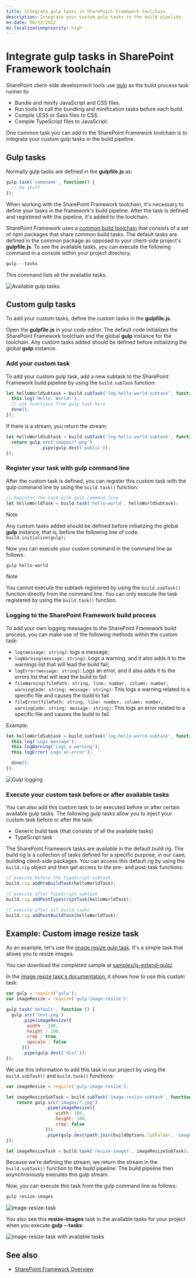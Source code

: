 ```yaml
---
title: Integrate gulp tasks in SharePoint Framework toolchain
description: Integrate your custom gulp tasks in the build pipeline.
ms.date: 06/13/2022
ms.localizationpriority: high
---
```

# Integrate gulp tasks in SharePoint Framework toolchain

SharePoint client-side development tools use [gulp](http://gulpjs.com/) as the build process task runner to:

- Bundle and minify JavaScript and CSS files.
- Run tools to call the bundling and minification tasks before each build.
- Compile LESS or Sass files to CSS.
- Compile TypeScript files to JavaScript.

One common task you can add to the SharePoint Framework toolchain is to integrate your custom gulp tasks in the build pipeline.

## Gulp tasks

Normally gulp tasks are defined in the **gulpfile.js** as:

```javascript
gulp.task('somename', function() {
  // Do stuff
});
```

When working with the SharePoint Framework toolchain, it's necessary to define your tasks in the framework's build pipeline. After the task is defined and registered with the pipeline, it's added to the toolchain.

SharePoint Framework uses a [common build toolchain](sharepoint-framework-toolchain.md#common-build-tool-packages) that consists of a set of npm packages that share common build tasks. The default tasks are defined in the common package as opposed to your client-side project's **gulpfile.js**. To see the available tasks, you can execute the following command in a console within your project directory:

```javascript
gulp --tasks
```

This command lists all the available tasks.

![Available gulp tasks](../../images/gulp-tasks-available.png)

## Custom gulp tasks

To add your custom tasks, define the custom tasks in the **gulpfile.js**.

Open the **gulpfile.js** in your code editor. The default code initializes the SharePoint Framework toolchain and the global **gulp** instance for the toolchain. Any custom tasks added should be defined before initializing the global **gulp** instance.

### Add your custom task

To add your custom gulp task, add a new subtask to the SharePoint Framework build pipeline by using the `build.subTask` function:

```javascript
let helloWorldSubtask = build.subTask('log-hello-world-subtask', function(gulp, buildOptions, done) {
  this.log('Hello, World!');
  // use functions from gulp task here
  done();
});
```

If there is a stream, you return the stream:

```javascript
let helloWorldSubtask = build.subTask('log-hello-world-subtask', function(gulp, buildOptions, done) {
  return gulp.src('images/*.png')
             .pipe(gulp.dest('public'));
});
```

### Register your task with gulp command line

After the custom task is defined, you can register this custom task with the gulp command line by using the `build.task()` function:

```javascript
// Register the task with gulp command line
let helloWorldTask = build.task('hello-world', helloWorldSubtask);
```

> [!NOTE]
> Any custom tasks added should be defined before initializing the global **gulp** instance, that is, before the following line of code: `build.initialize(gulp);`

Now you can execute your custom command in the command line as follows:

```javascript
gulp hello-world
```

> [!NOTE]
> You cannot execute the subtask registered by using the `build.subTask()` function directly from the command line. You can only execute the task registered by using the `build.task()` function.

### Logging to the SharePoint Framework build process

To add your own logging messages to the SharePoint Framework build process, you can make use of the following methods within the custom task:

- `log(message: string)`: logs a message;
- `logWarning(message: string)`: Logs a warning, and it also adds it to the warnings list that will lead the build fail;
- `logError(message: string)`: Logs an error, and it also adds it to the errors list that will lead the build to fail.
- `fileWarning(filePath: string, line: number, column: number, warningCode: string: message: string)`: This logs a warning related to a specific file and causes the build to fail
- `fileError(filePath: string, line: number, column: number, warningCode: string: message: string)`: This logs an error related to a specific file and causes the build to fail.

Example:

```javascript
let helloWorldSubtask = build.subTask('log-hello-world-subtask', function(gulp, buildOptions, done) {
  this.log('Logs message');
  this.logWarning('Logs a warning');
  this.logError('Logs an error');

  done();
});
```

![Gulp logging](../../images/gulp-custom-logging.png)

### Execute your custom task before or after available tasks

You can also add this custom task to be executed before or after certain available gulp tasks. The following gulp tasks allow you to inject your custom task before or after the task:

- Generic build task (that consists of all the available tasks)
- TypeScript task

The SharePoint Framework tasks are available in the default build rig. The build rig is a collection of tasks defined for a specific purpose, in our case, building client-side packages. You can access this default rig by using the `build.rig` object and then get access to the pre- and post-task functions:

```javascript
// execute before the TypeScript subtask
build.rig.addPreBuildTask(helloWorldTask);

// execute after TypeScript subtask
build.rig.addPostTypescriptTask(helloWorldTask);

// execute after all build tasks
build.rig.addPostBuildTask(helloWorldTask);
```

## Example: Custom image resize task

As an example, let's use the [image resize gulp task](https://www.npmjs.com/package/gulp-image-resize).  It's a simple task that allows you to resize images.

You can download the completed sample at [samples/js-extend-gulp/](https://aka.ms/spfx-extend-gulp-sample).

In the [image resize task's documentation](https://www.npmjs.com/package/gulp-image-resize#example), it shows how to use this custom task:

```javascript
var gulp = require('gulp');
var imageResize = require('gulp-image-resize');

gulp.task('default', function () {
  gulp.src('test.png')
      .pipe(imageResize({
        width : 100,
        height : 100,
        crop : true,
        upscale : false
      }))
      .pipe(gulp.dest('dist'));
});
```

We use this information to add this task in our project by using the `build.subTask()` and `build.task()` functions:

```javascript
var imageResize = require('gulp-image-resize');

let imageResizeSubTask = build.subTask('image-resize-subtask', function(gulp, buildOptions, done){
    return gulp.src('images/*.jpg')
               .pipe(imageResize({
                   width: 100,
                   height: 100,
                   crop: false
               }))
               .pipe(gulp.dest(path.join(buildOptions.libFolder, 'images')))
});

let imageResizeTask = build.task('resize-images', imageResizeSubTask);
```

Because we're defining the stream, we return the stream in the `build.subTask()` function to the build pipeline. The build pipeline then asynchronously executes this gulp stream.

Now, you can execute this task from the gulp command line as follows:

```javascript
gulp resize-images
```

![image-resize-task](../../images/gulp-extend-image-resize-task.png)

You also see this **resize-images** task in the available tasks for your project when you execute **gulp --tasks**:

![image-resize-task with available tasks](../../images/gulp-extend-image-resize-available-tasks.png)

## See also

- [SharePoint Framework Overview](../sharepoint-framework-overview.md)
